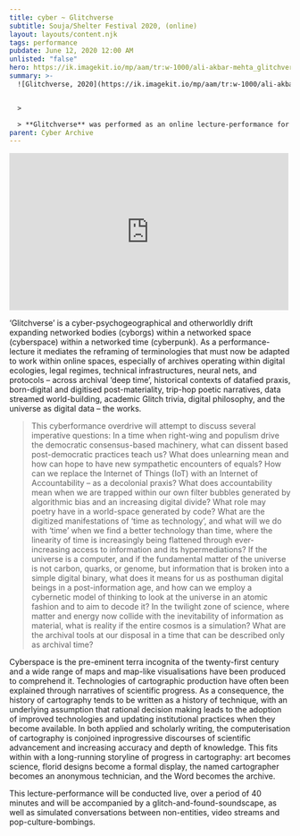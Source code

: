 ```yaml
---
title: cyber ~ Glitchverse
subtitle: Souja/Shelter Festival 2020, (online)
layout: layouts/content.njk
tags: performance
pubdate: June 12, 2020 12:00 AM
unlisted: "false"
hero: https://ik.imagekit.io/mp/aam/tr:w-1000/ali-akbar-mehta_glitchverse.jpg
summary: >-
  ![Glitchverse, 2020](https://ik.imagekit.io/mp/aam/tr:w-1000/ali-akbar-mehta_glitchverse.jpg)


  >

  > **Glitchverse** was performed as an online lecture-performance for \[Souja/Shelter Festival 2020](http://suojashelter.tilda.ws/), on 12.07.2020
parent: Cyber Archive
---
```

<iframe src="https://www.facebook.com/plugins/video.php?href=https%3A%2F%2Fwww.facebook.com%2Fsuoja.shelter%2Fvideos%2F2648490845410119%2F&width=500&show_text=false&appId=201671363615636&height=281" width="500" height="281" style="border:none;overflow:hidden" scrolling="no" frameborder="0" allowfullscreen="true" allow="autoplay; clipboard-write; encrypted-media; picture-in-picture; web-share" allowFullScreen="true"></iframe>

‘Glitchverse’ is a cyber-psychogeographical and otherworldly drift expanding networked bodies (cyborgs) within a networked space (cyberspace) within a networked time (cyberpunk). As a performance-lecture it mediates the reframing of terminologies that must now be adapted to work within online spaces, especially of archives operating within digital ecologies, legal regimes, technical infrastructures, neural nets, and protocols – across archival ‘deep time’, historical contexts of datafied praxis, born-digital and digitised post-materiality, trip-hop poetic narratives, data streamed world-building, academic Glitch trivia, digital philosophy, and the universe as digital data – the works.

> This cyberformance overdrive will attempt to discuss several imperative questions: In a time when right-wing and populism drive the democratic consensus-based machinery, what can dissent based post-democratic practices teach us? What does unlearning mean and how can hope to have new sympathetic encounters of equals? How can we replace the Internet of Things (IoT) with an Internet of Accountability – as a decolonial praxis? What does accountability mean when we are trapped within our own filter bubbles generated by algorithmic bias and an increasing digital divide? What role may poetry have in a world-space generated by code? What are the digitized manifestations of ‘time as technology’, and what will we do with ‘time’ when we find a better technology than time, where the linearity of time is increasingly being flattened through ever-increasing access to information and its hypermediations? If the universe is a computer, and if the fundamental matter of the universe is not carbon, quarks, or genome, but information that is broken into a simple digital binary, what does it means for us as posthuman digital beings in a post-information age, and how can we employ a cybernetic model of thinking to look at the universe in an atomic fashion and to aim to decode it? In the twilight zone of science, where matter and energy now collide with the inevitability of information as material, what is reality if the entire cosmos is a simulation? What are the archival tools at our disposal in a time that can be described only as archival time?

Cyberspace is the pre-eminent terra incognita of the twenty-first century and a wide range of maps and map-like visualisations have been produced to comprehend it. Technologies of cartographic production have often been explained through narratives of scientific progress. As a consequence, the history of cartography tends to be written as a history of technique, with an underlying assumption that rational decision making leads to the adoption of improved technologies and updating institutional practices when they become available. In
both applied and scholarly writing, the computerisation of cartography is conjoined inprogressive discourses of scientific advancement and increasing accuracy and depth of knowledge. This fits within with a long-running storyline of progress in cartography: art becomes science, florid designs become a formal display, the named cartographer becomes an anonymous technician, and the Word becomes the archive.

This lecture-performance will be conducted live, over a period of 40 minutes and will be accompanied by a glitch-and-found-soundscape, as well as simulated conversations between non-entities, video streams and pop-culture-bombings.